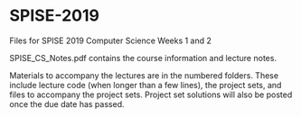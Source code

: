# SPISE-2019
Files for SPISE 2019 Computer Science Weeks 1 and 2

SPISE_CS_Notes.pdf contains the course information and lecture notes. 

Materials to accompany the lectures are in the numbered folders. These include lecture code (when longer than a few lines),
the project sets, and files to accompany the project sets. Project set solutions will also be posted once the due date has passed.
